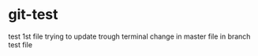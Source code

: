 # git-test
test
1st file trying to update trough terminal
change in master file in branch test file
